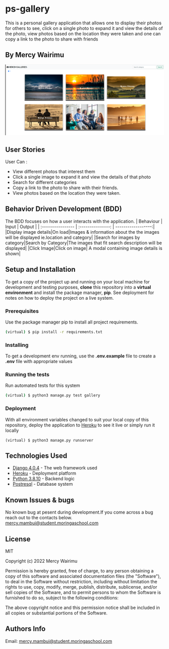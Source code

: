 # ps-gallery
 This is a personal gallery application that allows one to display their photos for others to see, click on a single photo to expand it and  view the details of the photo, view photos based on the location they were taken and one can copy a link to the photo to share with  friends

 ## By Mercy Wairimu
 <img src="https://raw.githubusercontent.com/Mercywairimu01/ps-gallery/main/gallery/static/ps_gallery.png">

## User Stories  
User Can :

* View different photos that interest them  
* Click a single image to expand it and view the details of that photo  
* Search for different categories   
* Copy a link to the photo to share with their friends.  
* View photos based on the location they were taken.  
## Behavior Driven Development (BDD)
The BDD focuses on how a user interacts with the application.
| Behaviour | Input | Output |
| :---------------- | :---------------: | ------------------:|
|Display image details|On load|Images & information about the the images will be displayed ie.location and category|
|Search for images by category|Search by Category|The images that fit search description will be displayed|
|Click Image|Click on image| A modal containing image details is shown|
## Setup and Installation

To get a copy of the project up and running on your local machine for development and testing purposes, **clone** this repository into a **virtual environment** and install the package manager, **pip**.
See deployment for notes on how to deploy the project on a live system.

### Prerequisites

Use the package manager pip to install all project requirements. 
```sh
(virtual) $ pip install -r requirements.txt
```

### Installing

To get a development env running, use the **.env.example** file to create a **.env** file with appropriate values

### Running the tests

Run automated tests for this system

```sh
(virtual) $ python3 manage.py test gallery
```

### Deployment

With all environment variables changed to suit your local copy of this repository, deploy the application to [Heroku](https://medium.com/@hdsingh13/deploying-django-app-on-heroku-with-postgres-as-backend-b2f3194e8a43) to see it live or simply run it locally
 ```
 (virtual) $ python3 manage.py runserver
 ```

## Technologies Used

* [Django 4.0.4](https://www.djangoproject.com/) - The web framework used
* [Heroku](https://www.heroku.com/platform) -  Deployment platform
* [Python 3.8.10](https://www.python.org/) - Backend logic
* [Postresql](https://www.postgresql.org/) - Database system
## Known Issues & bugs

No known bug at pesent during development.If you come across a bug reach out to the contacts below.
[mercy.mambui@student.moringaschool.com](mailto:mercy.mambui@student.moringaschool.com)
## License
MIT

Copyright (c) 2022 Mercy Wairimu

Permission is hereby granted, free of charge, to any person obtaining a copy of this software and associated documentation files (the "Software"), to deal in the Software without restriction, including without limitation the rights to use, copy, modify, merge, publish, distribute, sublicense, and/or sell copies of the Software, and to permit persons to whom the Software is furnished to do so, subject to the following conditions:

The above copyright notice and this permission notice shall be included in all copies or substantial portions of the Software.
## Authors Info
Email: mercy.mambui@student.moringaschool.com 